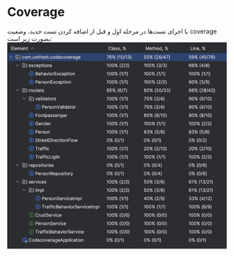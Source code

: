 # Coverage
با اجرای تست‌ها در مرحله اول و قبل از اضافه کردن تست جدید، وضعیت coverage بصورت زیر است:
![img.png](images/before-coverage.png)